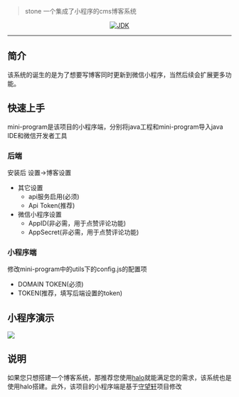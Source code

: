 > stone 一个集成了小程序的cms博客系统

<p align="center">
<a href="#"><img alt="JDK" src="https://img.shields.io/badge/JDK-1.8-yellow.svg?style=flat-square"/></a>
</p>

------------------------------

## 简介

该系统的诞生的是为了想要写博客同时更新到微信小程序，当然后续会扩展更多功能。 

## 快速上手
mini-program是该项目的小程序端，分别将java工程和mini-program导入java IDE和微信开发者工具

### 后端
安装后 设置->博客设置

* 其它设置
  * api服务启用(必须)
  * Api Token(推荐)
* 微信小程序设置
  * AppID(非必需，用于点赞评论功能)
  * AppSecret(非必需，用于点赞评论功能)

### 小程序端
修改mini-program中的utils下的config.js的配置项
* DOMAIN TOKEN(必须)
* TOKEN(推荐，填写后端设置的token)


## 小程序演示

![](https://github.com/Alension/stone/blob/master/mini-program/images/gh_140ab523e0a5_258%20(2).jpg)

## 说明
如果您只想搭建一个博客系统，那推荐您使用<a href="https://github.com/ruibaby/halo">halo</a>就能满足您的需求，该系统也是使用halo搭建。此外，该项目的小程序端是基于<a href="https://github.com/iamxjb/winxin-app-watch-life.net">守望轩</a>项目修改








